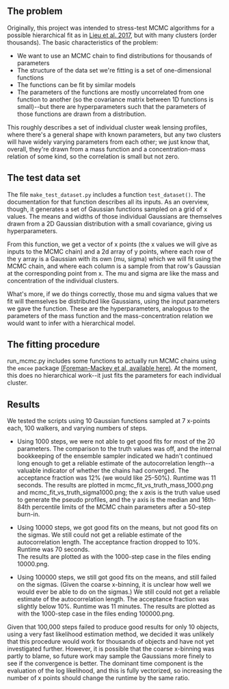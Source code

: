 The problem
-----------

Originally, this project was intended to stress-test MCMC algorithms for a 
possible hierarchical fit as in 
[Lieu et al. 2017](https://github.com/msimet/emcee_testing.git), but with many 
clusters (order thousands).  The basic characteristics of the problem:
- We want to use an MCMC chain to find distributions for thousands of parameters
- The structure of the data set we're fitting is a set of one-dimensional 
  functions
- The functions can be fit by similar models
- The parameters of the functions are mostly uncorrelated from one function to 
  another (so the covariance matrix between 1D functions is small)--but there 
  are hyperparameters such that the parameters of those functions are drawn 
  from a distribution.

This roughly describes a set of individual cluster weak lensing profiles, 
where there's a general shape with known parameters, but any two clusters will 
have widely varying parameters from each other; we just know that, overall, 
they're drawn from a mass function and a concentration-mass relation of some 
kind, so the correlation is small but not zero.

The test data set
-----------------

The file `make_test_dataset.py` includes a function `test_dataset()`.  The 
documentation for that function describes all its inputs.  As an overview, 
though, it generates a set of Gaussian functions sampled on a grid of x 
values.  The means and widths of those individual Gaussians are themselves 
drawn from a 2D Gaussian distribution with a small covariance, giving us 
hyperparameters.  

From this function, we get a vector of x points (the x values we will give as 
inputs to the MCMC chain) and a 2d array of y points, where each row of the y 
array is a Gaussian with its own (mu, sigma) which we will fit using the MCMC 
chain, and where each column is a sample from that row's Gaussian at the 
corresponding point from x.  The mu and sigma are like the mass and 
concentration of the individual clusters.

What's more, if we do things correctly, those mu and sigma values that we fit 
will themselves be distributed like Gaussians, using the input parameters we 
gave the function.  These are the hyperparameters, analogous to the parameters 
of the mass function and the mass-concentration relation we would want to 
infer with a hierarchical model.

The fitting procedure
---------------------

run_mcmc.py includes some functions to actually run MCMC chains using the 
`emcee` package 
[(Foreman-Mackey et al, available here)](http://dan.iel.fm/emcee/).  At the 
moment, this does no hierarchical work--it just fits the parameters for each 
individual cluster.

Results
-------
We tested the scripts using 10 Gaussian functions sampled at 7 x-points each, 
100 walkers, and varying numbers of steps.  

- Using 1000 steps, we were not able to get good fits for most of the 20 
  parameters.  The comparison to the truth values was off, and the internal 
  bookkeeping of the ensemble sampler indicated we hadn't continued long 
  enough to get a reliable estimate of the autocorrelation length--a valuable 
  indicator of whether the chains had converged.  The acceptance fraction was 
  12% (we would like 25-50%).  Runtime was 11 seconds.  The results are 
  plotted in mcmc_fit_vs_truth_mass_1000.png and 
  mcmc_fit_vs_truth_sigma1000.png; the x axis is the truth value used to 
  generate the pseudo profiles, and the y axis is the median and 16th-84th 
  percentile limits of the MCMC chain parameters after a 50-step burn-in.

- Using 10000 steps, we got good fits on the means, but not good fits on the 
  sigmas.  We still could not get a reliable estimate of the autocorrelation 
  length.  The acceptance fraction dropped to 10%. Runtime was 70 seconds.  
  The results are plotted as with the 1000-step case in the files ending 
  10000.png.

- Using 100000 steps, we still got good fits on the means, and still failed on 
  the sigmas. (Given the coarse x-binning, it is unclear how well we would 
  ever be able to do on the sigmas.)  We still could not get a reliable 
  estimate of the autocorrelation length.  The acceptance fraction was 
  slightly below 10%.  Runtime was 11 minutes.  The results are plotted as 
  with the 1000-step case in the files ending 100000.png.

Given that 100,000 steps failed to produce good results for only 10 objects, 
using a very fast likelihood estimation method, we decided it was unlikely 
that this procedure would work for thousands of objects and have not yet 
investigated further.  However, it is possible that the coarse x-binning was 
partly to blame, so future work may sample the Gaussians more finely to see if 
the convergence is better.  The dominant time component is the evaluation of 
the log likelihood, and this is fully vectorized, so increasing the number of 
x points should change the runtime by the same ratio.